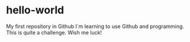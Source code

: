 # hello-world
My first repository in Github
I´m learning to use Github and programming. This is quite a challenge. Wish me luck!
